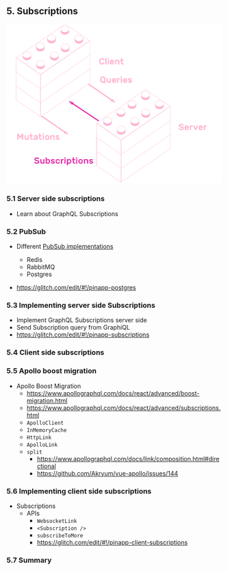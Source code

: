 ## 5. Subscriptions

![Subscriptions](images/subscriptions.png)

### 5.1 Server side subscriptions

* Learn about GraphQL Subscriptions

### 5.2 PubSub

* Different [PubSub implementations](https://github.com/apollographql/graphql-subscriptions#pubsub-implementations)
  * Redis
  * RabbitMQ
  * Postgres

* https://glitch.com/edit/#!/pinapp-postgres

### 5.3 Implementing server side Subscriptions

* Implement GraphQL Subscriptions server side
* Send Subscription query from GraphiQL
* https://glitch.com/edit/#!/pinapp-subscriptions

### 5.4 Client side subscriptions

### 5.5 Apollo boost migration

* Apollo Boost Migration
    * https://www.apollographql.com/docs/react/advanced/boost-migration.html
    * https://www.apollographql.com/docs/react/advanced/subscriptions.html
    * `ApolloClient`
    * `InMemoryCache`
    * `HttpLink`
    * `ApolloLink`
    * `split`
      * https://www.apollographql.com/docs/link/composition.html#directional
      * https://github.com/Akryum/vue-apollo/issues/144

### 5.6 Implementing client side subscriptions

* Subscriptions
  * APIs
    * `WebsocketLink`
    * `<Subscription />`
    * `subscribeToMore`
    * https://glitch.com/edit/#!/pinapp-client-subscriptions

### 5.7 Summary

